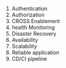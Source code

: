 
1. Authentication 
2. Authorization
3. CROSS Enablement
4. health Monitoring
5. Disaster Recovery
6. Availability
7. Scalability
8. Reliable application
9. CD/CI pipeline